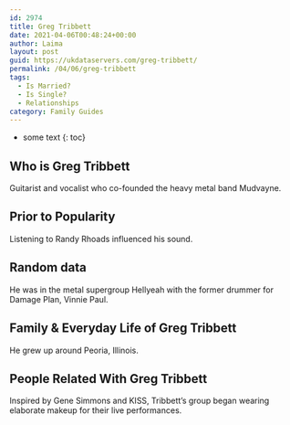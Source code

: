 ```yaml
---
id: 2974
title: Greg Tribbett
date: 2021-04-06T00:48:24+00:00
author: Laima
layout: post
guid: https://ukdataservers.com/greg-tribbett/
permalink: /04/06/greg-tribbett
tags:
  - Is Married?
  - Is Single?
  - Relationships
category: Family Guides
---
```


* some text
{: toc}


## Who is Greg Tribbett
                  
                  
                  
Guitarist and vocalist who co-founded the heavy metal band Mudvayne.
                  
              
            
              
            
                
                
                
## Prior to Popularity
                  
                  
                  
Listening to Randy Rhoads influenced his sound.
                  
              
            
              
            
                
                
                
## Random data
                  
                  
                  
He was in the metal supergroup Hellyeah with the former drummer for Damage Plan, Vinnie Paul.
                  
              
            
              
            
                
                
                
## Family & Everyday Life of Greg Tribbett
                  
                  
                  
He grew up around Peoria, Illinois.
                  
              
            
              
            
                
                
                
## People Related With Greg Tribbett
                  
                  
                  
Inspired by Gene Simmons and KISS, Tribbett&#8217;s group began wearing elaborate makeup for their live performances.
                  
              
            
              
            
                
              
            
              
              
            
            
              
            
          
          
          